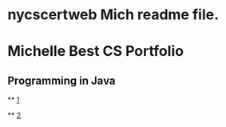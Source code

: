 # nycscertweb Mich readme file.


# Michelle Best CS Portfolio
## Programming in Java

** [1](https://github.com/hunter-teacher-cert/work_csci70900-MichCS/tree/master/1)  

** [2](https://github.com/hunter-teacher-cert/work_csci70900-MichCS/tree/master/2)
